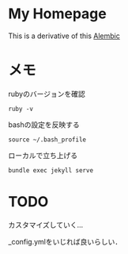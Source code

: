# My Homepage

<!-- markdownlint-disable-next-line -->
This is a derivative of this [Alembic](https://github.com/daviddarnes/alembic)
  <!-- markdownlint-disable-next-line -->


# メモ
rubyのバージョンを確認
```shell
ruby -v
```

bashの設定を反映する
```shell
source ~/.bash_profile
```

ローカルで立ち上げる
```shell
bundle exec jekyll serve
```

# TODO
カスタマイズしていく...

_config.ymlをいじれば良いらしい．

